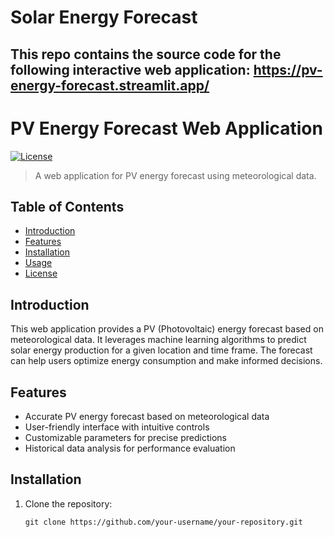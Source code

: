 # Solar Energy Forecast

## This repo contains the source code for the following interactive web application: https://pv-energy-forecast.streamlit.app/


# PV Energy Forecast Web Application

[![License](https://img.shields.io/badge/license-MIT-blue.svg)](LICENSE)

> A web application for PV energy forecast using meteorological data.

## Table of Contents

- [Introduction](#introduction)
- [Features](#features)
- [Installation](#installation)
- [Usage](#usage)
- [License](#license)

## Introduction

This web application provides a PV (Photovoltaic) energy forecast based on meteorological data. It leverages machine learning algorithms to predict solar energy production for a given location and time frame. The forecast can help users optimize energy consumption and make informed decisions.

## Features

- Accurate PV energy forecast based on meteorological data
- User-friendly interface with intuitive controls
- Customizable parameters for precise predictions
- Historical data analysis for performance evaluation

## Installation

1. Clone the repository:

   ```shell
   git clone https://github.com/your-username/your-repository.git
